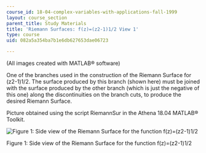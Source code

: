 ```yaml
---
course_id: 18-04-complex-variables-with-applications-fall-1999
layout: course_section
parent_title: Study Materials
title: 'Riemann Surfaces: f(z)=(z2-1)1/2 View 1'
type: course
uid: 082a5a354ba7b1e6db627653dae06723

---
```


(All images created with MATLAB® software)

One of the branches used in the construction of the Riemann Surface for (z2\-1)1/2. The surface produced by this branch (shown here) must be joined with the surface produced by the other branch (which is just the negative of this one) along the discontinuities on the branch cuts, to produce the desired Riemann Surface.

Picture obtained using the script RiemannSur in the Athena 18.04 MATLAB® Toolkit.

  
![Figure 1: Side view of the Riemann Surface for the function f(z)=(z2-1)1/2 ](/courses/mathematics/18-04-complex-variables-with-applications-fall-1999/study-materials/riem_sqrt_Z2m1_s1H.GIF)

Figure 1: Side view of the Riemann Surface for the function f(z)=(z2\-1)1/2